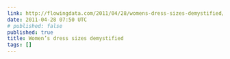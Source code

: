 ```yaml
---
link: http://flowingdata.com/2011/04/28/womens-dress-sizes-demystified/
date: 2011-04-28 07:50 UTC
# published: false
published: true
title: Women’s dress sizes demystified
tags: []
---
```



